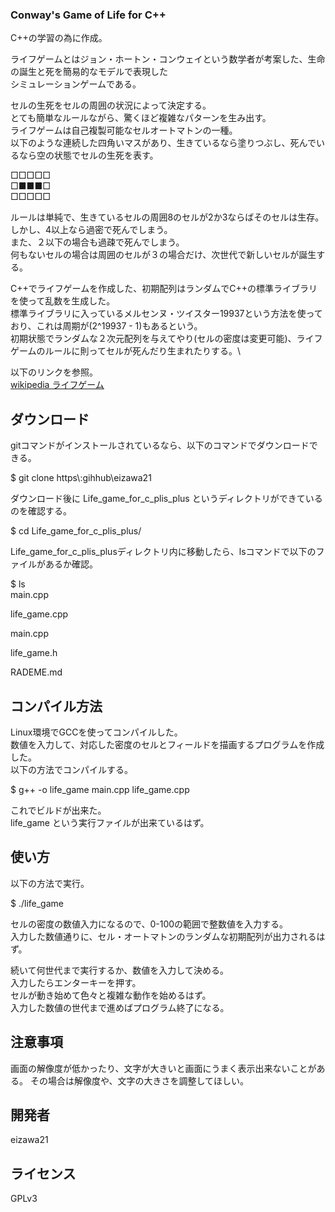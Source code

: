 ### Conway's Game of Life for C++
C++の学習の為に作成。

ライフゲームとはジョン・ホートン・コンウェイという数学者が考案した、生命の誕生と死を簡易的なモデルで表現した\
シミュレーションゲームである。

セルの生死をセルの周囲の状況によって決定する。\
とても簡単なルールながら、驚くほど複雑なパターンを生み出す。\
ライフゲームは自己複製可能なセルオートマトンの一種。\
以下のような連続した四角いマスがあり、生きているなら塗りつぶし、死んでいるなら空の状態でセルの生死を表す。

□□□□□\
□■■■□\
□□□□□

ルールは単純で、生きているセルの周囲8のセルが2か3ならばそのセルは生存。\
しかし、4以上なら過密で死んでしまう。\
また、２以下の場合も過疎で死んでしまう。\
何もないセルの場合は周囲のセルが３の場合だけ、次世代で新しいセルが誕生する。

C++でライフゲームを作成した、初期配列はランダムでC++の標準ライブラリを使って乱数を生成した。\
標準ライブラリに入っているメルセンヌ・ツイスター19937という方法を使っており、これは周期が(2^19937 - 1)もあるという。\
初期状態でランダムな２次元配列を与えてやり(セルの密度は変更可能)、ライフゲームのルールに則ってセルが死んだり生まれたりする。\


以下のリンクを参照。\
[wikipedia ライフゲーム](https://ja.wikipedia.org/wiki/%E3%83%A9%E3%82%A4%E3%83%95%E3%82%B2%E3%83%BC%E3%83%A0)

## ダウンロード
gitコマンドがインストールされているなら、以下のコマンドでダウンロードできる。

$ git clone https\\:gihhub\eizawa21

ダウンロード後に Life_game_for_c_plis_plus というディレクトリができているのを確認する。

$ cd Life_game_for_c_plis_plus/

Life_game_for_c_plis_plusディレクトリ内に移動したら、lsコマンドで以下のファイルがあるか確認。

$ ls\
  main.cpp

  life_game.cpp

  main.cpp

  life_game.h

  RADEME.md


## コンパイル方法
Linux環境でGCCを使ってコンパイルした。\
数値を入力して、対応した密度のセルとフィールドを描画するプログラムを作成した。\
以下の方法でコンパイルする。

$ g++ -o life_game main.cpp life_game.cpp

これでビルドが出来た。\
life_game という実行ファイルが出来ているはず。

## 使い方
以下の方法で実行。

$ ./life_game

セルの密度の数値入力になるので、0-100の範囲で整数値を入力する。\
入力した数値通りに、セル・オートマトンのランダムな初期配列が出力されるはず。

続いて何世代まで実行するか、数値を入力して決める。\
入力したらエンターキーを押す。\
セルが動き始めて色々と複雑な動作を始めるはず。\
入力した数値の世代まで進めばプログラム終了になる。

## 注意事項
画面の解像度が低かったり、文字が大きいと画面にうまく表示出来ないことがある。
その場合は解像度や、文字の大きさを調整してほしい。

## 開発者
eizawa21

## ライセンス
GPLv3
